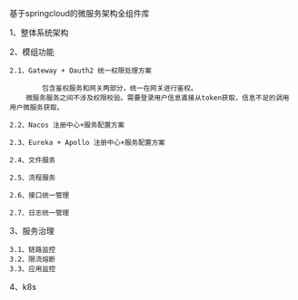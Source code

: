 
基于springcloud的微服务架构全组件库

1、整体系统架构

2、模组功能
   	
	2.1、Gateway + Oauth2 统一权限处理方案
	
        	包含鉴权服务和网关两部分，统一在网关进行鉴权。
		微服务服务之间不涉及权限校验。需要登录用户信息直接从token获取，信息不足的调用用户微服务获取。
	
    2.2、Nacos 注册中心+服务配置方案
	
    2.3、Eureka + Apollo 注册中心+服务配置方案
	
    2.4、文件服务
	
    2.5、流程服务
	
    2.6、接口统一管理
	
    2.7、日志统一管理

3、服务治理
    
	3.1、链路监控
    3.2、限流熔断
    3.3、应用监控
    
4、k8s
